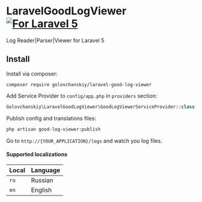 # LaravelGoodLogViewer [![For Laravel 5][badge-laravel]][link]

Log Reader|Parser|Viewer for Laravel 5

## Install

Install via composer:
```
composer require golovchanskiy/laravel-good-log-viewer
```

Add Service Provider to `config/app.php` in `providers` section:
```php
Golovchanskiy\LaravelGoodLogViewer\GoodLogViewerServiceProvider::class,
```

Publish config and translations files:

```bash
php artisan good-log-viewer:publish
```

Go to `http://{YOUR_APPLICATION}/logs` and watch you log files.

#### Supported localizations

| Local   | Language              |
|---------|-----------------------|
| `ru`    | Russian               |
| `en`    | English               |

[badge-laravel]: https://img.shields.io/badge/Laravel-5.x-orange.svg?style=flat-square

[link]: https://github.com/golovchanskiy/LaravelGoodLogViewer
